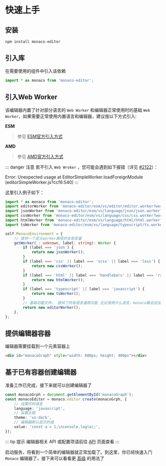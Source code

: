 # 快速上手

## 安装

```shell
npm install monaco-editor
```

## 引入库

在需要使用的组件中引入该依赖

```ts
import * as monaco from 'monaco-editor';
```

## 引入Web Worker

该编辑器内置了针对部分语言的 `Web Worker` 和编辑器正常使用时的基础 `Web Worker`，如果需要正常使用内置语言和编辑器，建议按以下方式引入:

**ESM**

> 参见 [ESM官方引入方式][]

**AMD**

> 参见 [AMD官方引入方式][]

::: danger 注意
若不引入 `Web Wroker` ，您可能会遇到如下报错（详见 [#2122][]）：

Error: Unexpected usage
at EditorSimpleWorker.loadForeignModule (editorSimpleWorker.js?ccf6:540)
:::

这里引入例子如下：

```ts
import * as monaco from 'monaco-editor';
import editorWorker from 'monaco-editor/esm/vs/editor/editor.worker?worker';
import jsonWorker from 'monaco-editor/esm/vs/language/json/json.worker?worker';
import cssWorker from 'monaco-editor/esm/vs/language/css/css.worker?worker';
import htmlWorker from 'monaco-editor/esm/vs/language/html/html.worker?worker';
import tsWorker from 'monaco-editor/esm/vs/language/typescript/ts.worker?worker';

self.MonacoEnvironment = {
    // 提供一个定义worker路径的全局变量
    getWorker(_: unknown, label: string): Worker {
        if (label === 'json') {
            return new jsonWorker();
        }
        if (label === 'css' || label === 'scss' || label === 'less') {
            return new cssWorker();
        }
        if (label === 'html' || label === 'handlebars' || label === 'razor') {
            return new htmlWorker();
        }
        if (label === 'typescript' || label === 'javascript') {
            return new tsWorker();
        }
        // 基础功能文件， 提供了所有语言通用功能 无论使用什么语言，monaco都会去加载他
        return new editorWorker(); 
    },
};
```

## 提供编辑器容器

编辑器需要挂载到一个元素容器上

```html
<div id="monacoGraph" style="width: 600px; height: 400px"></div>
```

## 基于已有容器创建编辑器

准备工作已完成，接下来就可以创建编辑器了

```ts
const monacoGrph = document.getElementById('monacoGraph');
const monacoEditor = monaco.editor.create(monacoGrph, {
    // 设置代码语言
    language: 'javascript',
    // 设置主题
    theme: 'vs-dark',
    // 编辑器默认显示的值
    value: 'const a = 1;\nconsole.log(a);',
});
```

::: tip 提示
编辑器相关 API 或配置项请前往 [API][] 页面查看
:::

启动服务，将看到一个简单的编辑器就正常加载了。到这里，你已经快速入门 `Monaco` 编辑器了，接下来可以看看更 [高级][] 的用法了

[API]: /api/
[AMD官方引入方式]: https://github.com/microsoft/monaco-editor/blob/main/docs/integrate-amd.md
[ESM官方引入方式]: https://github.com/microsoft/monaco-editor/blob/main/docs/integrate-esm.md
[#2122]: https://github.com/microsoft/monaco-editor/issues/2122
[高级]: /guide/Monarch